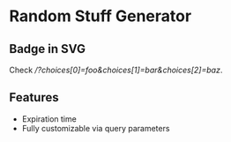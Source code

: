 # Random Stuff Generator

## Badge in SVG

Check _/?choices[0]=foo&choices[1]=bar&choices[2]=baz_.

## Features

- Expiration time
- Fully customizable via query parameters
